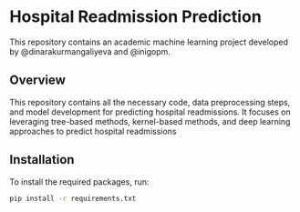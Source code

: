 # Hospital Readmission Prediction 

This repository contains an academic machine learning project developed by @dinarakurmangaliyeva and @inigopm. 

## Overview
This repository contains all the necessary code, data preprocessing steps, and model development for predicting hospital readmissions. It focuses on leveraging tree-based methods, kernel-based methods, and deep learning approaches to predict hospital readmissions

## Installation

To install the required packages, run:
```bash
pip install -r requirements.txt
